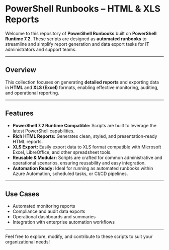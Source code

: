 # PowerShell Runbooks – HTML & XLS Reports

Welcome to this repository of **PowerShell Runbooks** built on **PowerShell Runtime 7.2**. These scripts are designed as **automated runbooks** to streamline and simplify report generation and data export tasks for IT administrators and support teams.

---

## Overview

This collection focuses on generating **detailed reports** and exporting data in **HTML** and **XLS (Excel)** formats, enabling effective monitoring, auditing, and operational reporting.

---

## Features

- **PowerShell 7.2 Runtime Compatible:** Scripts are built to leverage the latest PowerShell capabilities.  
- **Rich HTML Reports:** Generates clean, styled, and presentation-ready HTML reports.  
- **XLS Export:** Easily export data to XLS format compatible with Microsoft Excel, LibreOffice, and other spreadsheet tools.  
- **Reusable & Modular:** Scripts are crafted for common administrative and operational scenarios, ensuring reusability and easy integration.  
- **Automation Ready:** Ideal for running as automated runbooks within Azure Automation, scheduled tasks, or CI/CD pipelines.

---

## Use Cases

- Automated monitoring reports  
- Compliance and audit data exports  
- Operational dashboards and summaries  
- Integration with enterprise automation workflows

---

Feel free to explore, modify, and contribute to these scripts to suit your organizational needs!
